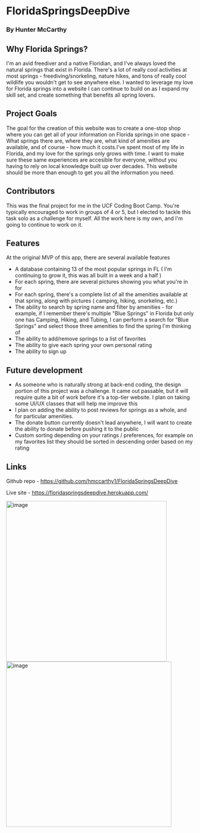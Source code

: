 # FloridaSpringsDeepDive 
### By Hunter McCarthy

## Why Florida Springs?

I'm an avid freediver and a native Floridian, and I've always loved the natural springs that exist in Florida. There's a lot of really cool activities at most springs - freediving/snorkeling, nature hikes, and tons of really cool wildlife you wouldn't get to see anywhere else. I wanted to leverage my love for Florida springs into a website I can continue to build on as I expand my skill set, and create something that benefits all spring lovers.

## Project Goals

The goal for the creation of this website was to create a one-stop shop where you can get all of your information on Florida springs in one space - What springs there are, where they are, what kind of amenities are available, and of course - how much it costs.I've spent most of my life in Florida, and my love for the springs only grows with time. I want to make sure these same experiences are accesible for everyone, without you having to rely on local knowledge built up over decades. This website should be more than enough to get you all the information you need.

## Contributors 

This was the final project for me in the UCF Coding Boot Camp. You're typically encouraged to work in groups of 4 or 5, but I elected to tackle this task solo as a challenge for myself. All the work here is my own, and I'm going to continue to work on it.

## Features

At the original MVP of this app, there are several available features 

- A database containing 13 of the most popular springs in FL ( I'm continuing to grow it, this was all built in a week and a half )
- For each spring, there are several pictures showing you what you're in for
- For each spring, there's a complete list of all the amenities available at that spring, along with pictures ( camping, hiking, snorkeling, etc.)
- The ability to search by spring name and filter by amenities - for example, if I remember there's multiple "Blue Springs" in Florida but only one has Camping, Hiking, and Tubing, I can perform a search for "Blue Springs" and select those three amenities to find the spring I'm thinking of
- The ability to add/remove springs to a list of favorites
- The ability to give each spring your own personal rating
- The ability to sign up

## Future development 

- As someone who is naturally strong at back-end coding, the design portion of this project was a challenge. It came out passable, but it will require quite a bit of work before it's a top-tier website. I plan on taking some UI/UX classes that will help me improve this
- I plan on adding the ability to post reviews for springs as a whole, and for particular amenities.
- The donate button currently doesn't lead anywhere, I will want to create the ability to donate before pushing it to the public
- Custom sorting depending on your ratings / preferences, for example on my favorites list they should be sorted in descending order based on my rating


## Links

Github repo - https://github.com/hmccarthy1/FloridaSpringsDeepDive

Live site - https://floridaspringsdeepdive.herokuapp.com/


<img width="431" alt="image" src="https://github.com/hmccarthy1/FloridaSpringsDeepDive/assets/120263945/ed045d81-8346-4e71-9890-07168d8b258d">

<img width="444" alt="image" src="https://github.com/hmccarthy1/FloridaSpringsDeepDive/assets/120263945/2db5840d-c171-4c78-8de8-afa03dd9ab57">


